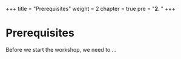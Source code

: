 
+++
title = "Prerequisites"
weight = 2
chapter = true
pre = "<b>2. </b>"
+++

# Prerequisites

Before we start the workshop, we need to ...